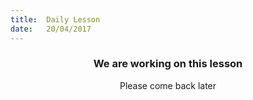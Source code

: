 ```yaml
---
title:  Daily Lesson
date:   20/04/2017
---
```


### <center>We are working on this lesson</center>
<center>Please come back later</center>